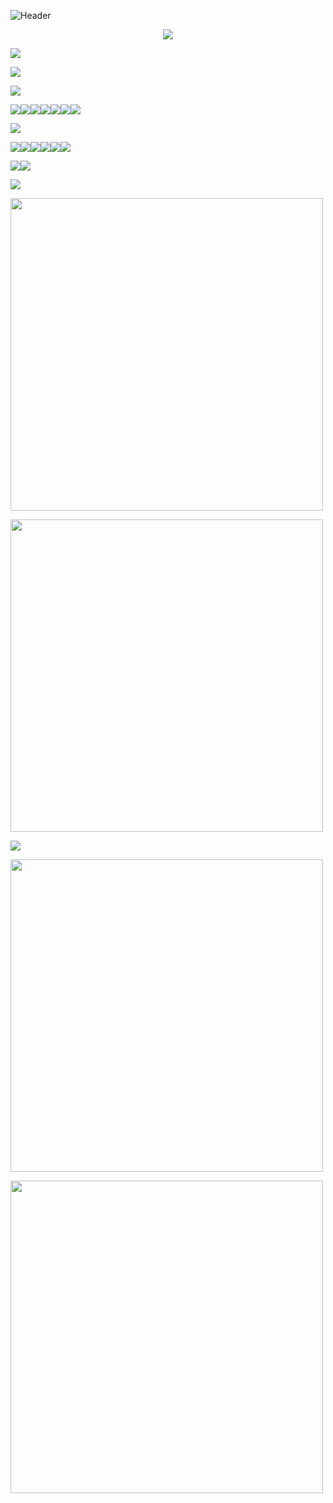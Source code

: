 ![Header](./github-header-image.png)
<p align="center">
  <a href="https://github.com/DenverCoder1/readme-typing-svg">
    <img src="https://readme-typing-svg.demolab.com/?lines=4%2B%20years%20of%20coding%20experience;Always%20learning%20new%20things&font=Fira%20Code&center=true&width=440&height=45&color=e287fc&vCenter=true&pause=1000&size=22" /></a>
</p>

<img src="https://fakeimg.pl/130x30/ffffff,0/86d3ff,255/?text=Personal%20Site&font=museo&font_size=20">

[<img src="https://img.shields.io/badge/Simply%20Complicated-e287fc?style=for-the-badge&logo=windows%20terminal&logoColor=white">](https://aidankeighron.github.io/)

<img src="https://fakeimg.pl/110x30/ffffff,0/86d3ff,255/?text=Languages&font=museo&font_size=20">

[<img src="https://img.shields.io/badge/Java-ED8B00?style=for-the-badge&logo=java&logoColor=white">](https://github.com/Ileriayo/markdown-badges)<img src="https://img.shields.io/badge/C%23-239120?style=for-the-badge&logo=c-sharp&logoColor=white"><img src="https://img.shields.io/badge/Python-3776AB?style=for-the-badge&logo=python&logoColor=white"><img src="https://img.shields.io/badge/HTML5-E34F26?style=for-the-badge&logo=html5&logoColor=white"><img src="https://img.shields.io/badge/CSS-239120?&style=for-the-badge&logo=css3&logoColor=white"><img src="https://img.shields.io/badge/Markdown-000000?style=for-the-badge&logo=markdown&logoColor=white"><img src="https://img.shields.io/badge/javascript-%23323330.svg?style=for-the-badge&logo=javascript&logoColor=%23F7DF1E">

<img src="https://fakeimg.pl/55x30/ffffff,0/86d3ff,255/?text=Tools&font=museo&font_size=20">

<!--https://github.com/Ileriayo/markdown-badges!-->

<img src="https://img.shields.io/badge/TensorFlow-FF6F00?style=for-the-badge&logo=tensorflow&logoColor=white"><img src="https://img.shields.io/badge/MySQL-005C84?style=for-the-badge&logo=mysql&logoColor=white"><img src="https://img.shields.io/badge/windows%20terminal-4D4D4D?style=for-the-badge&logo=windows%20terminal&logoColor=white"><img src="https://img.shields.io/badge/GIT-E44C30?style=for-the-badge&logo=git&logoColor=white"><img src="https://img.shields.io/badge/Firebase-039BE5?style=for-the-badge&logo=Firebase&logoColor=white"><img src="https://img.shields.io/badge/opencv-%23white.svg?style=for-the-badge&logo=opencv&logoColor=white">

<img src="https://img.shields.io/badge/react_native-%2320232a.svg?style=for-the-badge&logo=react&logoColor=%2361DAFB"><img src="https://img.shields.io/badge/Visual%20Studio%20Code-0078d7.svg?style=for-the-badge&logo=visual-studio-code&logoColor=white">

<img src="https://fakeimg.pl/80x30/ffffff,0/86d3ff,255/?text=Projects&font=museo&font_size=20">

[<img src="https://github-readme-stats-swervyk.vercel.app/api/pin/?username=aidankeighron&repo=productivity&theme=aura&hide_border=true" width=500>](https://github.com/aidankeighron/productivity)

[<img src="https://github-readme-stats-swervyk.vercel.app/api/pin/?username=aidankeighron&repo=sheet-scraper&theme=aura&hide_border=true" width=500>](https://github.com/aidankeighron/sheet-scraper)

<img src="https://fakeimg.pl/45x30/ffffff,0/86d3ff,255/?text=Stats&font=museo&font_size=20">

[<img src="https://github-readme-stats-swervyk.vercel.app/api?username=aidankeighron&theme=aura&show_icons=true&hide_border=true&include_all_commits=true&count_private=true" width=500>](https://github.com/anuraghazra/github-readme-stats)

[<img src="https://github-readme-stats-swervyk.vercel.app/api/top-langs/?username=aidankeighron&theme=aura&hide_border=true&include_all_commits=true&count_private=true&layout=compact&langs_count=6&exclude_repo=asana-notes-app,Pwnage2022,NewSwerve,PwnageVision" width=500>](https://github.com/anuraghazra/github-readme-stats)
